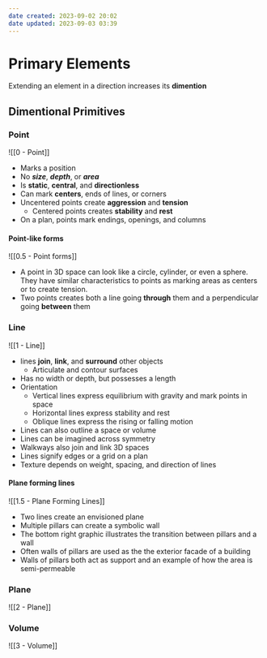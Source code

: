```yaml
---
date created: 2023-09-02 20:02
date updated: 2023-09-03 03:39
---
```


# Primary Elements

Extending an element in a direction increases its **dimention**

## Dimentional Primitives

### Point

![[0 - Point]]

- Marks a position
- No ***size***, ***depth***, or ***area***
- Is **static**, **central**, and **directionless**
- Can mark **centers**, ends of lines, or corners
- Uncentered points create **aggression** and **tension**
  - Centered points creates **stability** and **rest**
- On a plan, points mark endings, openings, and columns

#### Point-like forms

![[0.5 - Point forms]]

- A point in 3D space can look like a circle, cylinder, or even a sphere. They have similar characteristics to points as marking areas as centers or to create tension.
- Two points creates both a line going **through** them and a perpendicular going **between** them

### Line

![[1 - Line]]

- lines **join**, **link**, and **surround** other objects
  - Articulate and contour surfaces
- Has no width or depth, but possesses a length
- Orientation
  - Vertical lines express equilibrium with gravity and mark points in space
  - Horizontal lines express stability and rest
  - Oblique lines express the rising or falling motion
- Lines can also outline a space or volume
- Lines can be imagined across symmetry
- Walkways also join and link 3D spaces
- Lines signify edges or a grid on a plan
- Texture depends on weight, spacing, and direction of lines

#### Plane forming lines

![[1.5 - Plane Forming Lines]]

- Two lines create an envisioned plane
- Multiple pillars can create a symbolic wall
- The bottom right graphic illustrates the transition between pillars and a wall
- Often walls of pillars are used as the the exterior facade of a building
- Walls of pillars both act as support and an example of how the area is semi-permeable
### Plane

![[2 - Plane]]

### Volume

![[3 - Volume]]
